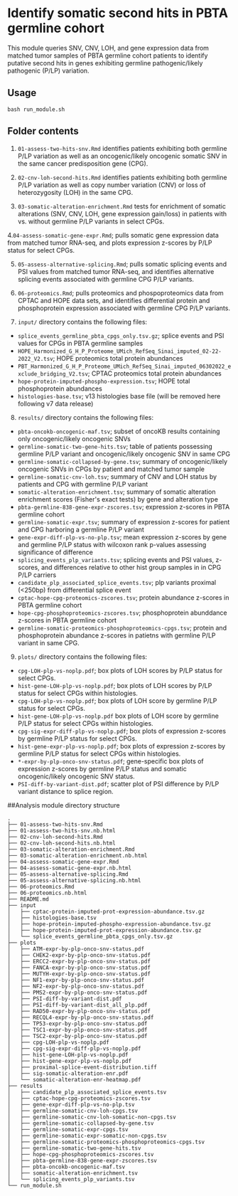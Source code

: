 # Identify somatic second hits in PBTA germline cohort

This module queries SNV, CNV, LOH, and gene expression data from matched tumor samples of PBTA germline cohort patients to identify putative second hits in genes exhibiting germline pathogenic/likely pathogenic (P/LP) variation. 

## Usage

`bash run_module.sh`

## Folder contents

1. `01-assess-two-hits-snv.Rmd` identifies patients exhibiting both germline P/LP variation as well as an oncogenic/likely oncogenic somatic SNV in the same cancer predisposition gene (CPG). 

2. `02-cnv-loh-second-hits.Rmd` identifies patients exhibiting both germline P/LP variation as well as copy number variation (CNV) or loss of heterozygosity (LOH) in the same CPG. 

3. `03-somatic-alteration-enrichment.Rmd` tests for enrichment of somatic alterations (SNV, CNV, LOH, gene expression gain/loss) in patients with vs. without germline P/LP variants in select CPGs. 

4.`04-assess-somatic-gene-expr.Rmd`; pulls somatic gene expression data from matched tumor RNA-seq, and plots expression z-scores by P/LP status for select CPGs. 

5. `05-assess-alternative-splicing.Rmd`; pulls somatic splicing events and PSI values from matched tumor RNA-seq, and identifies alternative splicing events associated with germline CPG P/LP variants. 

6. `06-proteomics.Rmd`; pulls proteomics and phospoproteomics data from CPTAC and HOPE data sets, and identifies differential protein and phosphoprotein expression associated with germline CPG P/LP variants. 

7. `input/` directory contains the following files: 
  - `splice_events_germline_pbta_cpgs_only.tsv.gz`; splice events and PSI values for CPGs in PBTA germline samples
  - `HOPE_Harmonized_G_H_P_Proteome_UMich_RefSeq_Sinai_imputed_02-22-2022_V2.tsv`; HOPE proteomics total protein abundances
  - `PBT_Harmonized_G_H_P_Proteome_UMich_RefSeq_Sinai_imputed_06302022_exclude_bridging_V2.tsv`; CPTAC proteomics total protein abundances
  - `hope-protein-imputed-phospho-expression.tsv`; HOPE total phosphoprotein abundances 
  - `histologies-base.tsv`; v13 histologies base file (will be removed here following v7 data release)

8. `results/` directory contains the following files: 
  - `pbta-oncokb-oncogenic-maf.tsv`; subset of oncoKB results containing only oncogenic/likely oncogenic SNVs
  - `germline-somatic-two-gene-hits.tsv`; table of patients possessing germline P/LP variant and oncogenic/likely oncogenic SNV in same CPG
  - `germline-somatic-collapsed-by-gene.tsv`; summary of oncogenic/likely oncogenic SNVs in CPGs by patient and matched tumor sample
  - `germline-somatic-cnv-loh.tsv`; summary of CNV and LOH status by patients and CPG with germline P/LP variant
  - `somatic-alteration-enrichment.tsv`; summary of somatic alteration enrichment scores (Fisher's exact tests) by gene and alteration type
  - `pbta-germline-838-gene-expr-zscores.tsv`; expression z-scores in PBTA germline cohort
  - `germline-somatic-expr.tsv`; summary of expression z-scores for patient and CPG harboring a germline P/LP variant
  - `gene-expr-diff-plp-vs-no-plp.tsv`; mean expression z-scores by gene and germline P/LP status with wilcoxon rank p-values assessing significance of difference  
  - `splicing_events_plp_variants.tsv`; splicing events and PSI values, z-scores, and differences relative to other hist group samples in in CPG P/LP carriers
  - `candidate_plp_associated_splice_events.tsv`; plp variants proximal (<250bp) from differential splice event
  - `cptac-hope-cpg-proteomics-zscores.tsv`; protein abundance z-scores in PBTA germline cohort
  - `hope-cpg-phosphoproteomics-zscores.tsv`; phosphoprotein abunddance z-scores in PBTA germline cohort
  - `germline-somatic-proteomics-phosphoproteomics-cpgs.tsv`; protein and phosphoprotein abundance z-scores in patietns with germline P/LP variant in same CPG. 
  
  
9. `plots/` directory contains the following files: 
  - `cpg-LOH-plp-vs-noplp.pdf`; box plots of LOH scores by P/LP status for select CPGs.
  - `hist-gene-LOH-plp-vs-noplp.pdf`; box plots of LOH scores by P/LP status for select CPGs within histologies.
  - `cpg-LOH-plp-vs-noplp.pdf`; box plots of LOH score by germline P/LP status for select CPGs.
  - `hist-gene-LOH-plp-vs-noplp.pdf` box plots of LOH score by germline P/LP status for select CPGs within histologies. 
  - `cpg-sig-expr-diff-plp-vs-noplp.pdf`; box plots of expression z-scores by germline P/LP status for select CPGs. 
  - `hist-gene-expr-plp-vs-noplp.pdf`; box plots of expression z-scores by germline P/LP status for select CPGs within histologies.
  - `*-expr-by-plp-onco-snv-status.pdf`; gene-specific box plots of expression z-scores by germline P/LP status and somatic oncogenic/likely oncogenic SNV status. 
  - `PSI-diff-by-variant-dist.pdf`; scatter plot of PSI difference by P/LP variant distance to splice region. 


##Analysis module directory structure

```
.
├── 01-assess-two-hits-snv.Rmd
├── 01-assess-two-hits-snv.nb.html
├── 02-cnv-loh-second-hits.Rmd
├── 02-cnv-loh-second-hits.nb.html
├── 03-somatic-alteration-enrichment.Rmd
├── 03-somatic-alteration-enrichment.nb.html
├── 04-assess-somatic-gene-expr.Rmd
├── 04-assess-somatic-gene-expr.nb.html
├── 05-assess-alternative-splicing.Rmd
├── 05-assess-alternative-splicing.nb.html
├── 06-proteomics.Rmd
├── 06-proteomics.nb.html
├── README.md
├── input
│   ├── cptac-protein-imputed-prot-expression-abundance.tsv.gz
│   ├── histologies-base.tsv
│   ├── hope-protein-imputed-phospho-expression-abundance.tsv.gz
│   ├── hope-protein-imputed-prot-expression-abundance.tsv.gz
│   └── splice_events_germline_pbta_cpgs_only.tsv.gz
├── plots
│   ├── ATM-expr-by-plp-onco-snv-status.pdf
│   ├── CHEK2-expr-by-plp-onco-snv-status.pdf
│   ├── ERCC2-expr-by-plp-onco-snv-status.pdf
│   ├── FANCA-expr-by-plp-onco-snv-status.pdf
│   ├── MUTYH-expr-by-plp-onco-snv-status.pdf
│   ├── NF1-expr-by-plp-onco-snv-status.pdf
│   ├── NF2-expr-by-plp-onco-snv-status.pdf
│   ├── PMS2-expr-by-plp-onco-snv-status.pdf
│   ├── PSI-diff-by-variant-dist.pdf
│   ├── PSI-diff-by-variant-dist_all_plp.pdf
│   ├── RAD50-expr-by-plp-onco-snv-status.pdf
│   ├── RECQL4-expr-by-plp-onco-snv-status.pdf
│   ├── TP53-expr-by-plp-onco-snv-status.pdf
│   ├── TSC1-expr-by-plp-onco-snv-status.pdf
│   ├── TSC2-expr-by-plp-onco-snv-status.pdf
│   ├── cpg-LOH-plp-vs-noplp.pdf
│   ├── cpg-sig-expr-diff-plp-vs-noplp.pdf
│   ├── hist-gene-LOH-plp-vs-noplp.pdf
│   ├── hist-gene-expr-plp-vs-noplp.pdf
│   ├── proximal-splice-event-distribution.tiff
│   ├── sig-somatic-alteration-enr.pdf
│   └── somatic-alteration-enr-heatmap.pdf
├── results
│   ├── candidate_plp_associated_splice_events.tsv
│   ├── cptac-hope-cpg-proteomics-zscores.tsv
│   ├── gene-expr-diff-plp-vs-no-plp.tsv
│   ├── germline-somatic-cnv-loh-cpgs.tsv
│   ├── germline-somatic-cnv-loh-somatic-non-cpgs.tsv
│   ├── germline-somatic-collapsed-by-gene.tsv
│   ├── germline-somatic-expr-cpgs.tsv
│   ├── germline-somatic-expr-somatic-non-cpgs.tsv
│   ├── germline-somatic-proteomics-phosphoproteomics-cpgs.tsv
│   ├── germline-somatic-two-gene-hits.tsv
│   ├── hope-cpg-phosphoproteomics-zscores.tsv
│   ├── pbta-germline-838-gene-expr-zscores.tsv
│   ├── pbta-oncokb-oncogenic-maf.tsv
│   ├── somatic-alteration-enrichment.tsv
│   └── splicing_events_plp_variants.tsv
└── run_module.sh
```
